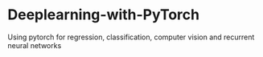 # Deeplearning-with-PyTorch
Using pytorch for regression, classification, computer vision and recurrent neural networks
